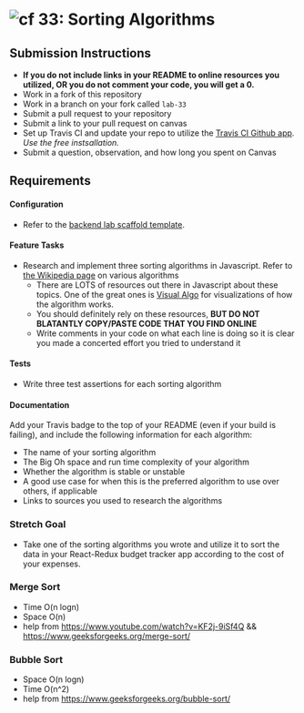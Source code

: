 ![cf](http://i.imgur.com/7v5ASc8.png) 33: Sorting Algorithms
===
 
## Submission Instructions
  * **If you do not include links in your README to online resources you utilized, OR you do not comment your code, you will get a 0.**
  * Work in a fork of this repository
  * Work in a branch on your fork called `lab-33`
  * Submit a pull request to your repository
  * Submit a link to your pull request on canvas
  * Set up Travis CI and update your repo to utilize the [Travis CI Github app](https://github.com/marketplace/travis-ci). *Use the free instsallation.*
  * Submit a question, observation, and how long you spent on Canvas  

## Requirements  
#### Configuration  
* Refer to the [backend lab scaffold template](https://github.com/codefellows/seattle-javascript-401d25/tree/master/00-BACKEND-lab-scaffold-template).

#### Feature Tasks 
* Research and implement three sorting algorithms in Javascript. Refer to [the Wikipedia page](https://en.wikipedia.org/wiki/Sorting_algorithm) on various algorithms
   * There are LOTS of resources out there in Javascript about these topics. One of the great ones is [Visual Algo](https://visualgo.net/bn/sorting) for visualizations of how the algorithm works. 
   * You should definitely rely on these resources, **BUT DO NOT BLATANTLY COPY/PASTE CODE THAT YOU FIND ONLINE**
   * Write comments in your code on what each line is doing so it is clear you made a concerted effort you tried to understand it

#### Tests
* Write three test assertions for each sorting algorithm 
 
#### Documentation
Add your Travis badge to the top of your README (even if your build is failing), and include the following information for each algorithm:
  * The name of your sorting algorithm
  * The Big Oh space and run time complexity of your algorithm
  * Whether the algorithm is stable or unstable
  * A good use case for when this is the preferred algorithm to use over others, if applicable
  * Links to sources you used to research the algorithms
  
### Stretch Goal
* Take one of the sorting algorithms you wrote and utilize it to sort the data in your React-Redux budget tracker app according to the cost of your expenses. 


### Merge Sort
- Time O(n logn)
- Space O(n)
- help from https://www.youtube.com/watch?v=KF2j-9iSf4Q && https://www.geeksforgeeks.org/merge-sort/

### Bubble Sort 
- Space O(n logn)
- Time O(n^2)
- help from https://www.geeksforgeeks.org/bubble-sort/ 